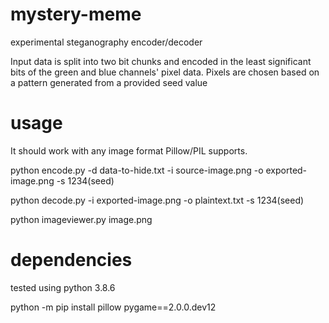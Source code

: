 # mystery-meme
experimental steganography encoder/decoder

Input data is split into two bit chunks and encoded in the least significant bits of the green and blue channels' pixel data. Pixels are chosen based on a pattern generated from a provided seed value

# usage

It should work with any image format Pillow/PIL supports.

python encode.py -d data-to-hide.txt -i source-image.png -o exported-image.png -s 1234(seed) 

python decode.py -i exported-image.png -o plaintext.txt -s 1234(seed) 



python imageviewer.py image.png


# dependencies

tested using python 3.8.6

python -m pip install pillow pygame==2.0.0.dev12
